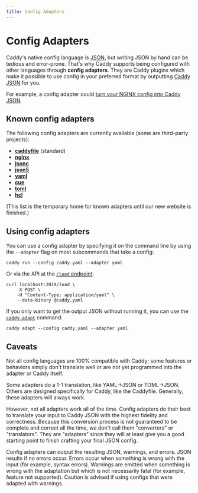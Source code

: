 ```yaml
---
title: Config Adapters
---
```


# Config Adapters

Caddy's native config language is [JSON](https://www.json.org/json-en.html), but writing JSON by hand can be tedious and error-prone. That's why Caddy supports being configured with other languages through **config adapters**. They are Caddy plugins which make it possible to use config in your preferred format by outputting [Caddy JSON](/docs/json/) for you.

For example, a config adapter could [turn your NGINX config into Caddy JSON](https://github.com/caddyserver/nginx-adapter).

## Known config adapters

The following config adapters are currently available (some are third-party projects):

- [**caddyfile**](/docs/caddyfile) (standard)
- [**nginx**](https://github.com/caddyserver/nginx-adapter)
- [**jsonc**](https://github.com/caddyserver/jsonc-adapter)
- [**json5**](https://github.com/caddyserver/json5-adapter)
- [**yaml**](https://github.com/abiosoft/caddy-yaml)
- [**cue**](https://github.com/caddyserver/cue-adapter)
- [**toml**](https://github.com/awoodbeck/caddy-toml-adapter)
- [**hcl**](https://github.com/francislavoie/caddy-hcl)

(This list is the temporary home for known adapters until our new website is finished.)

## Using config adapters

You can use a config adapter by specifying it on the command line by using the `--adapter` flag on most subcommands that take a config:

<pre><code class="cmd bash">caddy run --config caddy.yaml --adapter yaml</code></pre>

Or via the API at the [`/load` endpoint](/docs/api#post-load):

<pre><code class="cmd bash">curl localhost:2019/load \
	-X POST \
	-H "Content-Type: application/yaml" \
	--data-binary @caddy.yaml</code></pre>

If you only want to get the output JSON without running it, you can use the [`caddy adapt`](/docs/command-line#caddy-adapt) command:

<pre><code class="cmd bash">caddy adapt --config caddy.yaml --adapter yaml</code></pre>

## Caveats

Not all config languages are 100% compatible with Caddy; some features or behaviors simply don't translate well or are not yet programmed into the adapter or Caddy itself.

Some adapters do a 1-1 translation, like YAML->JSON or TOML->JSON. Others are designed specifically for Caddy, like the Caddyfile. Generally, these adapters will always work.

However, not all adapters work all of the time. Config adapters do their best to translate your input to Caddy JSON with the highest fidelity and correctness. Because this conversion process is not guaranteed to be complete and correct all the time, we don't call them "converters" or "translators". They are "adapters" since they will at least give you a good starting point to finish crafting your final JSON config.

Config adapters can output the resulting JSON, warnings, and errors. JSON results if no errors occur. Errors occur when something is wrong with the input (for example, syntax errors). Warnings are emitted when something is wrong with the adaptation but which is not necessarily fatal (for example, feature not supported). Caution is advised if using configs that were adapted with warnings.
